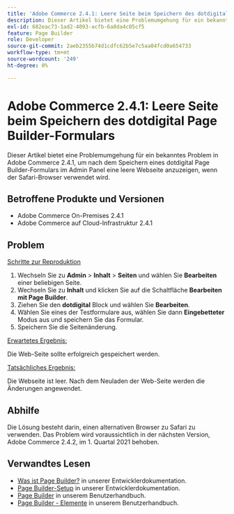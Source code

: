 ```yaml
---
title: 'Adobe Commerce 2.4.1: Leere Seite beim Speichern des dotdigital Page Builder-Formulars'
description: Dieser Artikel bietet eine Problemumgehung für ein bekanntes Problem in Adobe Commerce 2.4.1, um nach dem Speichern eines dotdigital Page Builder-Formulars im Admin Panel eine leere Webseite anzuzeigen, wenn der Safari-Browser verwendet wird.
exl-id: 682eac73-1ad2-4093-acfb-6a8da4c05cf5
feature: Page Builder
role: Developer
source-git-commit: 2aeb2355b74d1cdfc62b5e7c5aa04fcd0a654733
workflow-type: tm+mt
source-wordcount: '249'
ht-degree: 0%

---
```


# Adobe Commerce 2.4.1: Leere Seite beim Speichern des dotdigital Page Builder-Formulars

Dieser Artikel bietet eine Problemumgehung für ein bekanntes Problem in Adobe Commerce 2.4.1, um nach dem Speichern eines dotdigital Page Builder-Formulars im Admin Panel eine leere Webseite anzuzeigen, wenn der Safari-Browser verwendet wird.

## Betroffene Produkte und Versionen

* Adobe Commerce On-Premises 2.4.1
* Adobe Commerce auf Cloud-Infrastruktur 2.4.1

## Problem

<u>Schritte zur Reproduktion</u>

1. Wechseln Sie zu **Admin** > **Inhalt** > **Seiten** und wählen Sie **Bearbeiten** einer beliebigen Seite.
1. Wechseln Sie zu **Inhalt** und klicken Sie auf die Schaltfläche **Bearbeiten mit Page Builder**.
1. Ziehen Sie den **dotdigital** Block und wählen Sie **Bearbeiten**.
1. Wählen Sie eines der Testformulare aus, wählen Sie dann **Eingebetteter** Modus aus und speichern Sie das Formular.
1. Speichern Sie die Seitenänderung.

<u>Erwartetes Ergebnis:</u>

Die Web-Seite sollte erfolgreich gespeichert werden.

<u>Tatsächliches Ergebnis:</u>

Die Webseite ist leer. Nach dem Neuladen der Web-Seite werden die Änderungen angewendet.

## Abhilfe

Die Lösung besteht darin, einen alternativen Browser zu Safari zu verwenden. Das Problem wird voraussichtlich in der nächsten Version, Adobe Commerce 2.4.2, im 1. Quartal 2021 behoben.

## Verwandtes Lesen

* [Was ist Page Builder?](https://developer.adobe.com/commerce/frontend-core/page-builder/) in unserer Entwicklerdokumentation.
* [Page Builder-Setup](https://experienceleague.adobe.com/docs/commerce-admin/page-builder/setup.html?lang=de) in unserer Entwicklerdokumentation.
* [Page Builder](https://experienceleague.adobe.com/de/docs/commerce-admin/page-builder/introduction) in unserem Benutzerhandbuch.
* [Page Builder - Elemente](https://experienceleague.adobe.com/de/docs/commerce-admin/page-builder/workspace#elements) in unserem Benutzerhandbuch.

